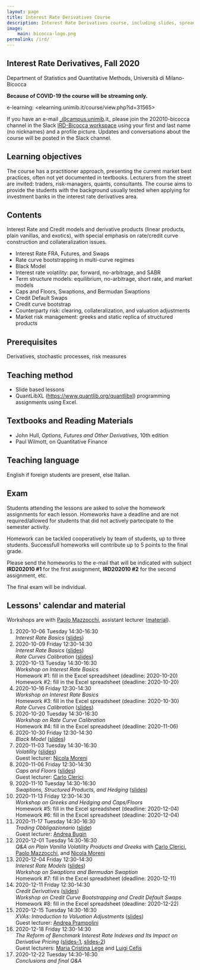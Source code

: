 ```yaml
---
layout: page
title: Interest Rate Derivatives Course
description: Interest Rate Derivatives course, including slides, spreadsheets, etc.
image:
    main: bicocca-logo.png
permalink: /ird/
---
```


## Interest Rate Derivatives, Fall 2020

Department of Statistics and Quantitative Methods, Università di Milano-Bicocca

__Because of COVID-19 the course will be streaming only.__

e-learning: <elearning.unimib.it/course/view.php?id=31565>

If you have an e-mail _@campus.unimib.it_
please join the 202010-bicocca channel in the Slack
[IRD-Bicocca workspace](https://join.slack.com/t/ird-bicocca/signup)
using your first and last name (no nicknames)
and a profile picture.
Updates and conversations about the course will be posted in the Slack channel.

## Learning objectives

The course has a practitioner approach, presenting the current market best practices, often not yet documented in textbooks. Lecturers from the street are invited: traders, risk-managers, quants, consultants. The course aims to provide the students with the background usually tested when applying for investment banks in the interest rate derivatives area.

## Contents

Interest Rate and Credit models and derivative products (linear products, plain vanillas, and exotics), with special emphasis on rate/credit curve construction and collateralization issues.

- Interest Rate FRA, Futures, and Swaps
- Rate curve bootstrapping in multi-curve regimes
- Black Model
- Interest rate volatility: par, forward, no-arbitrage, and SABR
- Term structure models: equilibrium, no-arbitrage, short rate, and market models
- Caps and Floors, Swaptions, and Bermudan Swaptions
- Credit Default Swaps
- Credit curve bootstrap
- Counterparty risk: clearing, collateralization, and valuation adjustments
- Market risk management: greeks and static replica of structured products

## Prerequisites

Derivatives, stochastic processes, risk measures

## Teaching method

- Slide based lessons
- QuantLibXL (<https://www.quantlib.org/quantlibxl>) programming assignments using Excel.

## Textbooks and Reading Materials

- John Hull, _Options, Futures and Other Derivatives_, 10th edition
- Paul Wilmott, on Quantitative Finance

## Teaching language

English if foreign students are present, else Italian.

## Exam

Students attending the lessons are asked
to solve the homework assignments for each lesson.
Homeworks have a deadline and are not required/allowed
for students that did not actively partecipate to
the semester activity.

Homework can be tackled cooperatively by team of students,
up to three students. Successfull homeworks will contribute
up to 5 points to the final grade.

Please send the homeworks
to the e-mail that will be indicated with subject
**IRD202010 #1** for the first assignment,
**IRD202010 #2** for the second assignment,
etc.

The final exam will be individual.

## Lessons' calendar and material

Workshops are with [Paolo Mazzocchi](https://www.linkedin.com/in/paolo-mazzocchi-6672a591/),
assistant lecturer ([material](https://drive.google.com/file/d/1qIazIGLDuy2DYpVzG39f2QNoiUKbRiG3)).

01. 2020-10-06 Tuesday 14:30-16:30  
    _Interest Rate Basics_ ([slides](https://drive.google.com/file/d/1G2rr29fdURvjjYplhY_OYtRNEyJoOF2e))  
01. 2020-10-09 Friday 12:30-14:30  
    _Interest Rate Basics_ ([slides](https://drive.google.com/file/d/1G2rr29fdURvjjYplhY_OYtRNEyJoOF2e))  
    _Rate Curves Calibration_ ([slides](https://drive.google.com/file/d/1G6PNay2kNiFiSuPWmgwlbFoBntqXLIvv))  
01. 2020-10-13 Tuesday 14:30-16:30  
    _Workshop on Interest Rate Basics_  
    Homework #1: fill in the Excel spreadsheet (deadline: 2020-10-20)  
    Homework #2: fill in the Excel spreadsheet (deadline: 2020-10-20)   
01. 2020-10-16 Friday 12:30-14:30  
    _Workshop on Interest Rate Basics_  
    Homework #3: fill in the Excel spreadsheet (deadline: 2020-10-30)  
    _Rate Curves Calibration_ ([slides](https://drive.google.com/file/d/1G6PNay2kNiFiSuPWmgwlbFoBntqXLIvv))  
01. 2020-10-20 Tuesday 14:30-16:30  
    _Workshop on Rate Curve Calibration_  
    Homework #4: fill in the Excel spreadsheet (deadline: 2020-11-06)  
01. 2020-10-30 Friday 12:30-14:30  
    _Black Model_ ([slides](https://drive.google.com/file/d/1U23SnlCwZEtDO01VoYNVIXkbRqrI10sH))  
01. 2020-11-03 Tuesday 14:30-16:30  
    _Volatility_ ([slides](https://drive.google.com/file/d/16bALaGtBZ1dhKJ7AgibEtYjjib_HHDYz))  
    Guest lecturer: [Nicola Moreni](https://www.linkedin.com/in/nicola-moreni-a636a7/)  
01. 2020-11-06 Friday 12:30-14:30  
    _Caps and Floors_ ([slides](https://drive.google.com/file/d/1mr3iFcefoWsx0DZxX-qPKskJ4r1hJ-Vj))  
    Guest lecturer: [Carlo Clerici](https://www.linkedin.com/in/carlo-clerici-8443375/)  
01. 2020-11-10 Tuesday 14:30-16:30  
    _Swaptions, Structured Products, and Hedging_ ([slides](https://drive.google.com/file/d/1BToPmMpV0qrcdpzurjtTfQ9HQk_9Nico/view?usp=sharing))  
01. 2020-11-13 Friday 12:30-14:30  
    _Workshop on Greeks and Hedging and Caps/Floors_  
    Homework #5: fill in the Excel spreadsheet (deadline: 2020-12-04)  
    Homework #6: fill in the Excel spreadsheet (deadline: 2020-12-04)  
01. 2020-11-17 Tuesday 14:30-16:30  
    _Trading Obbligazionario_ ([slide](https://drive.google.com/file/d/1AE4v_KuQC6Btg28aLii4mhXMCqXQtOWQ))  
    Guest lecturer: [Andrea Bugin](https://www.linkedin.com/in/andrea-bugin-a326715)  
01. 2020-12-01 Tuesday 14:30-16:30  
    _Q&A on Plain Vanilla Volatility Products and Greeks_ with
    [Carlo Clerici](https://www.linkedin.com/in/carlo-clerici-8443375/),
    [Paolo Mazzocchi](https://www.linkedin.com/in/paolo-mazzocchi-6672a591/), and
    [Nicola Moreni](https://www.linkedin.com/in/nicola-moreni-a636a7/)  
01. 2020-12-04 Friday 12:30-14:30  
    _Interest Rate Models_ ([slides](https://www.dropbox.com/s/uelte1lvn3uqnea/20181220%20Interest%20Rate%20Models.pdf?dl=0))  
    _Workshop on Swaptions and Bermudan Swaption_  
    Homework #7: fill in the Excel spreadsheet (deadline: 2020-12-11)  
01. 2020-12-11 Friday 12:30-14:30  
    _Credit Derivatives_ ([slides](https://www.dropbox.com/s/dcqb23wer56wb44/20181108%20Credit%20Risk.pdf?dl=0))  
    _Workshop on Credit Curve Bootstrapping and Credit Default Swaps_  
    Homework #8: fill in the Excel spreadsheet (deadline: 2020-12-22)  
01. 2020-12-15 Tuesday 14:30-16:30  
    _XVAs: Introduction to Valuation Adjustments_ ([slides](https://drive.google.com/file/d/10PSdz4-Tz_1lkJy3n3lJdYRVT-39iq3c))  
    Guest lecturer: [Andrea Prampolini](https://www.linkedin.com/in/andrea-prampolini-68a44010/)  
01. 2020-12-18 Friday 12:30-14:30  
    _The Reform of Benchmark Interest Rate Indexes and Its Impact on Derivative Pricing_ ([slides-1](https://drive.google.com/file/d/1synNexpBT3TP_Q5I-JA5pK_FRBwgYZW-/view?usp=sharing), [slides-2](https://drive.google.com/file/d/1qSjxnvG0lS6EUFDTDC35IuXovn_bqK2N/view?usp=sharing))  
    Guest lecturers: [Maria Cristina Lege](https://www.linkedin.com/in/maria-cristina-lege-8b85a2144) and [Luigi Cefis](https://www.linkedin.com/in/luigicefis/)  
01. 2020-12-22 Tuesday 14:30-16:30  
    _Conclusions and final Q&A_
